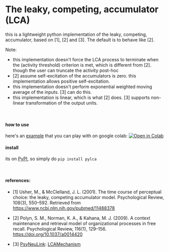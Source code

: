 # The leaky, competing, accumulator (LCA)

this is a lightweight python implementation of the leaky, competing, accumulator, based on [1], [2] and [3]. The default is to behave like [2]. 

Note: 
- this implementation doesn't force the LCA process to terminate when the (activity threshold) criterion is met, which is different from [2]. though the user can truncate the activity post-hoc 
- [2] assume self-excitation of the accumulators is zero. this implementation allows positive self-excitation. 
- this implementation doesn't perform exponential weighted moving average of the inputs. [3] can do this. 
- this implementation is linear, which is what [2] does. [3] supports non-linear transformation of the output units. 



<br>

#### how to use

here's an 
<a href="https://github.com/qihongl/pylca/tree/master/example">example</a> 
that you can play with on google colab: <a href="https://colab.research.google.com/github/qihongl/pylca/blob/master/example/demo_lca.ipynb"><img src="https://colab.research.google.com/assets/colab-badge.svg" alt="Open in Colab" title="Open and Execute in Google Colaboratory"></a>

#### install 

its on 
<a href="https://pypi.org/project/pylca/">PyPI</a>, 
so simply do `pip install pylca`


<br>

#### references:  

- [1] Usher, M., & McClelland, J. L. (2001). The time course of perceptual choice: the leaky, competing accumulator model. Psychological Review, 108(3), 550–592. Retrieved from https://www.ncbi.nlm.nih.gov/pubmed/11488378

- [2] Polyn, S. M., Norman, K. A., & Kahana, M. J. (2009). A context maintenance and retrieval model of organizational processes in free recall. Psychological Review, 116(1), 129–156. https://doi.org/10.1037/a0014420 

- [3] <a href="https://github.com/PrincetonUniversity/PsyNeuLink">PsyNeuLink</a>: <a href="https://princetonuniversity.github.io/PsyNeuLink/LCAMechanism.html">LCAMechanism</a>
